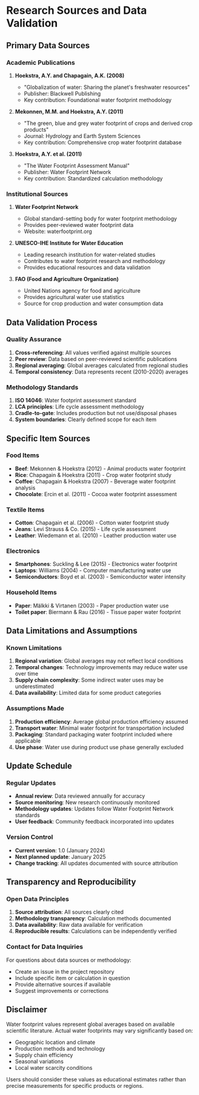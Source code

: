 # Research Sources and Data Validation

## Primary Data Sources

### Academic Publications
1. **Hoekstra, A.Y. and Chapagain, A.K. (2008)**
   - "Globalization of water: Sharing the planet's freshwater resources"
   - Publisher: Blackwell Publishing
   - Key contribution: Foundational water footprint methodology

2. **Mekonnen, M.M. and Hoekstra, A.Y. (2011)**
   - "The green, blue and grey water footprint of crops and derived crop products"
   - Journal: Hydrology and Earth System Sciences
   - Key contribution: Comprehensive crop water footprint database

3. **Hoekstra, A.Y. et al. (2011)**
   - "The Water Footprint Assessment Manual"
   - Publisher: Water Footprint Network
   - Key contribution: Standardized calculation methodology

### Institutional Sources
1. **Water Footprint Network**
   - Global standard-setting body for water footprint methodology
   - Provides peer-reviewed water footprint data
   - Website: waterfootprint.org

2. **UNESCO-IHE Institute for Water Education**
   - Leading research institution for water-related studies
   - Contributes to water footprint research and methodology
   - Provides educational resources and data validation

3. **FAO (Food and Agriculture Organization)**
   - United Nations agency for food and agriculture
   - Provides agricultural water use statistics
   - Source for crop production and water consumption data

## Data Validation Process

### Quality Assurance
1. **Cross-referencing**: All values verified against multiple sources
2. **Peer review**: Data based on peer-reviewed scientific publications
3. **Regional averaging**: Global averages calculated from regional studies
4. **Temporal consistency**: Data represents recent (2010-2020) averages

### Methodology Standards
1. **ISO 14046**: Water footprint assessment standard
2. **LCA principles**: Life cycle assessment methodology
3. **Cradle-to-gate**: Includes production but not use/disposal phases
4. **System boundaries**: Clearly defined scope for each item

## Specific Item Sources

### Food Items
- **Beef**: Mekonnen & Hoekstra (2012) - Animal products water footprint
- **Rice**: Chapagain & Hoekstra (2011) - Crop water footprint study
- **Coffee**: Chapagain & Hoekstra (2007) - Beverage water footprint analysis
- **Chocolate**: Ercin et al. (2011) - Cocoa water footprint assessment

### Textile Items
- **Cotton**: Chapagain et al. (2006) - Cotton water footprint study
- **Jeans**: Levi Strauss & Co. (2015) - Life cycle assessment
- **Leather**: Wiedemann et al. (2010) - Leather production water use

### Electronics
- **Smartphones**: Suckling & Lee (2015) - Electronics water footprint
- **Laptops**: Williams (2004) - Computer manufacturing water use
- **Semiconductors**: Boyd et al. (2003) - Semiconductor water intensity

### Household Items
- **Paper**: Mälkki & Virtanen (2003) - Paper production water use
- **Toilet paper**: Biermann & Rau (2016) - Tissue paper water footprint

## Data Limitations and Assumptions

### Known Limitations
1. **Regional variation**: Global averages may not reflect local conditions
2. **Temporal changes**: Technology improvements may reduce water use over time
3. **Supply chain complexity**: Some indirect water uses may be underestimated
4. **Data availability**: Limited data for some product categories

### Assumptions Made
1. **Production efficiency**: Average global production efficiency assumed
2. **Transport water**: Minimal water footprint for transportation included
3. **Packaging**: Standard packaging water footprint included where applicable
4. **Use phase**: Water use during product use phase generally excluded

## Update Schedule

### Regular Updates
- **Annual review**: Data reviewed annually for accuracy
- **Source monitoring**: New research continuously monitored
- **Methodology updates**: Updates follow Water Footprint Network standards
- **User feedback**: Community feedback incorporated into updates

### Version Control
- **Current version**: 1.0 (January 2024)
- **Next planned update**: January 2025
- **Change tracking**: All updates documented with source attribution

## Transparency and Reproducibility

### Open Data Principles
1. **Source attribution**: All sources clearly cited
2. **Methodology transparency**: Calculation methods documented
3. **Data availability**: Raw data available for verification
4. **Reproducible results**: Calculations can be independently verified

### Contact for Data Inquiries
For questions about data sources or methodology:
- Create an issue in the project repository
- Include specific item or calculation in question
- Provide alternative sources if available
- Suggest improvements or corrections

## Disclaimer

Water footprint values represent global averages based on available scientific literature. Actual water footprints may vary significantly based on:
- Geographic location and climate
- Production methods and technology
- Supply chain efficiency
- Seasonal variations
- Local water scarcity conditions

Users should consider these values as educational estimates rather than precise measurements for specific products or regions.
